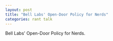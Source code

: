 ```yaml
---
layout: post
title: "Bell Labs' Open-Door Policy for Nerds"
categories: rant talk
---
```


Bell Labs' Open-Door Policy for Nerds.
